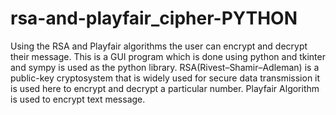 # rsa-and-playfair_cipher-PYTHON

Using the RSA and Playfair algorithms the user can encrypt and decrypt their message.
This is a GUI program which is done using python and tkinter and sympy is used as the python library.
RSA(Rivest–Shamir–Adleman) is a public-key cryptosystem that is widely used for secure data transmission it is used here to encrypt and decrypt a particular number.
Playfair Algorithm is used to encrypt text message.
